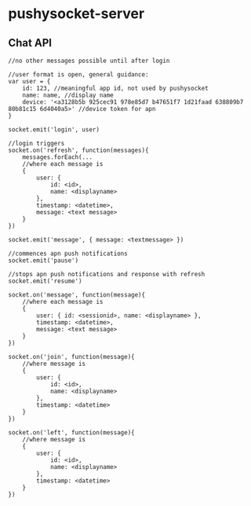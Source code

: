 pushysocket-server
=================

Chat API
--------


			
	//no other messages possible until after login

	//user format is open, general guidance:
	var user = {
		id: 123, //meaningful app id, not used by pushysocket
		name: name, //display name
		device: '<a3128b5b 925cec91 978e85d7 b47651f7 1d21faad 638809b7 80b81c15 6d4040a5>' //device token for apn
	}	
	
	socket.emit('login', user)

	//login triggers
	socket.on('refresh', function(messages){
		messages.forEach(...
		//where each message is
		{
			user: { 
				id: <id>, 
				name: <displayname> 
			},
			timestamp: <datetime>,
			message: <text message>
		}
	})	

	socket.emit('message', { message: <textmessage> })
	
	//commences apn push notifications
	socket.emit('pause') 

	//stops apn push notifications and response with refresh
	socket.emit('resume')

	socket.on('message', function(message){
		//where each message is
		{
			user: { id: <sessionid>, name: <displayname> },
			timestamp: <datetime>,
			message: <text message>
		}
	})

	socket.on('join', function(message){
		//where message is
		{
			user: { 
				id: <id>, 
				name: <displayname> 
			},
			timestamp: <datetime>
		}
	})

	socket.on('left', function(message){
		//where message is
		{
			user: { 
				id: <id>, 
				name: <displayname> 
			},
			timestamp: <datetime>
		}
	})

